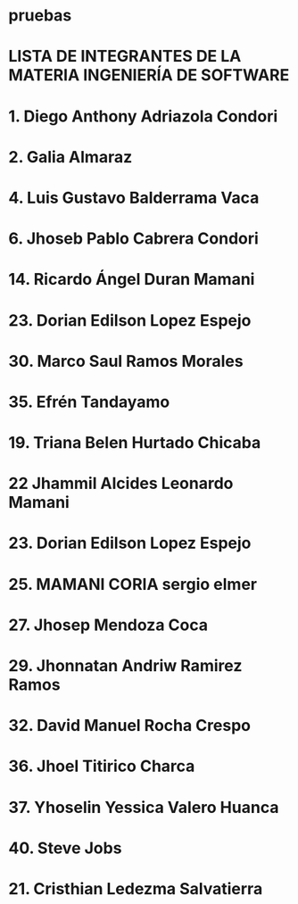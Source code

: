 # pruebas

# LISTA DE INTEGRANTES DE LA MATERIA INGENIERÍA DE SOFTWARE
# 1. Diego Anthony Adriazola Condori
# 2. Galia Almaraz
# 4. Luis Gustavo Balderrama Vaca
# 6. Jhoseb Pablo Cabrera Condori
# 14. Ricardo Ángel Duran Mamani
# 23. Dorian Edilson Lopez Espejo
# 30. Marco Saul Ramos Morales
# 35. Efrén Tandayamo
# 19. Triana Belen Hurtado Chicaba
# 22 Jhammil Alcides Leonardo Mamani  
# 23. Dorian Edilson Lopez Espejo
# 25. MAMANI CORIA sergio elmer 
# 27. Jhosep Mendoza Coca
# 29. Jhonnatan Andriw Ramirez Ramos
# 32. David Manuel Rocha Crespo
# 36. Jhoel Titirico Charca
# 37. Yhoselin Yessica Valero Huanca

# 40. Steve Jobs
# 21. Cristhian Ledezma Salvatierra


